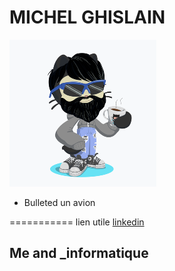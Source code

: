 # MICHEL GHISLAIN 
![Image](cat.png)

- Bulleted  un avion

===========
lien utile [linkedin](https://www.linkedin.com/in/ghislain-michel-31b024153/)
## Me and _informatique 


